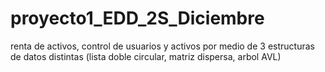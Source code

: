 # proyecto1_EDD_2S_Diciembre
renta de activos, control de usuarios y activos por medio de 3 estructuras de datos distintas (lista doble circular, matriz dispersa, arbol AVL)
